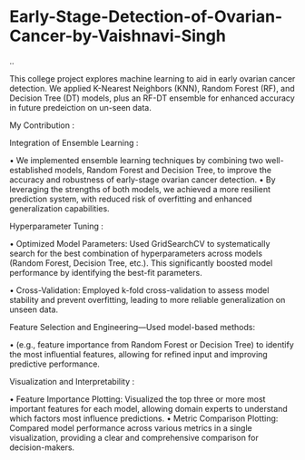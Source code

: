 # Early-Stage-Detection-of-Ovarian-Cancer-by-Vaishnavi-Singh
..

This college project explores machine learning to aid in early ovarian cancer detection. We applied K-Nearest Neighbors (KNN), Random Forest (RF), and Decision Tree (DT) models, plus an RF-DT ensemble for enhanced accuracy in future predeiction on un-seen data.

My Contribution : 

Integration of Ensemble Learning : 

•⁠  ⁠We implemented ensemble learning techniques by combining two well-established models, Random Forest and Decision Tree, to improve the accuracy and robustness of early-stage ovarian cancer detection.
•⁠  ⁠By leveraging the strengths of both models, we achieved a more resilient prediction system, with reduced risk of overfitting and enhanced generalization capabilities.

Hyperparameter Tuning : 

•⁠  Optimized Model Parameters: Used GridSearchCV to systematically search for the best combination of hyperparameters across models (Random Forest, Decision Tree, etc.). This significantly boosted model performance      by identifying the best-fit parameters.

•⁠  Cross-Validation: Employed k-fold cross-validation to assess model stability and prevent overfitting, leading to more reliable generalization on unseen data.


Feature Selection and Engineering—Used model-based methods: 

•⁠ (e.g., feature importance from Random Forest or Decision Tree) to identify the most influential features, allowing for refined input and improving predictive performance.


Visualization and Interpretability : 

•⁠  Feature Importance Plotting: Visualized the top three or more most important features for each model, allowing domain experts to understand which factors most influence predictions.
•⁠  Metric Comparison Plotting: Compared model performance across various metrics in a single visualization, providing a clear and comprehensive comparison for decision-makers.
